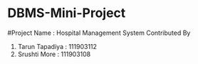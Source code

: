 # DBMS-Mini-Project
#Project Name : Hospital Management System
Contributed By
1. Tarun Tapadiya : 111903112
2. Srushti More : 111903108
